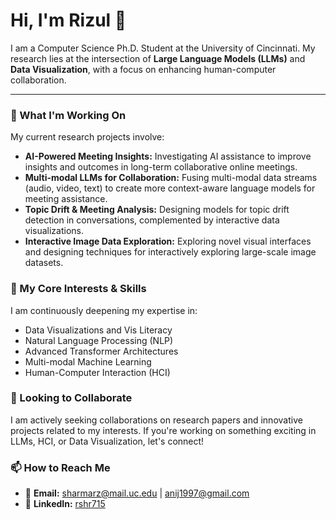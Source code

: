 # Hi, I'm Rizul 👋

I am a Computer Science Ph.D. Student at the University of Cincinnati. My research lies at the intersection of **Large Language Models (LLMs)** and **Data Visualization**, with a focus on enhancing human-computer collaboration.

---

### 🔭 What I'm Working On

My current research projects involve:
- **AI-Powered Meeting Insights:** Investigating AI assistance to improve insights and outcomes in long-term collaborative online meetings.
- **Multi-modal LLMs for Collaboration:** Fusing multi-modal data streams (audio, video, text) to create more context-aware language models for meeting assistance.
- **Topic Drift & Meeting Analysis:** Designing models for topic drift detection in conversations, complemented by interactive data visualizations.
- **Interactive Image Data Exploration:** Exploring novel visual interfaces and designing techniques for interactively exploring large-scale image datasets.

### 🌱 My Core Interests & Skills

I am continuously deepening my expertise in:
- Data Visualizations and Vis Literacy
- Natural Language Processing (NLP)
- Advanced Transformer Architectures
- Multi-modal Machine Learning
- Human-Computer Interaction (HCI)

### 🤝 Looking to Collaborate

I am actively seeking collaborations on research papers and innovative projects related to my interests. If you're working on something exciting in LLMs, HCI, or Data Visualization, let's connect!

### 📫 How to Reach Me

- 📧 **Email:** [sharmarz@mail.uc.edu](mailto:sharmarz@mail.uc.edu) | [anij1997@gmail.com](mailto:anij1997@gmail.com)
- 💼 **LinkedIn:** [rshr715](https://www.linkedin.com/in/rshr715/)

